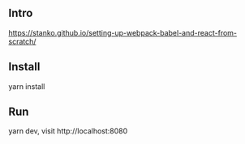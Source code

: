 ## Intro

https://stanko.github.io/setting-up-webpack-babel-and-react-from-scratch/

## Install

yarn install

## Run

yarn dev, visit http://localhost:8080
